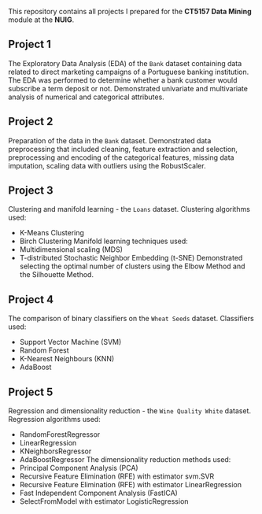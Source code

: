 This repository contains all projects I prepared for the **CT5157 Data Mining** module at the **NUIG**. 

## Project 1
The Exploratory Data Analysis (EDA) of the `Bank` dataset containing data related to direct marketing campaigns of a Portuguese banking institution. The EDA was performed to determine whether a bank customer would subscribe a term deposit or not.
Demonstrated univariate and multivariate analysis of numerical and categorical attributes.

## Project 2
Preparation of the data in the `Bank` dataset.
Demonstrated data preprocessing that included cleaning, feature extraction and selection, preprocessing and encoding of the categorical features, missing data imputation, scaling data with outliers using the RobustScaler.

## Project 3
Clustering and manifold learning - the `Loans` dataset. 
Clustering algorithms used: 
* K-Means Clustering
* Birch Clustering
Manifold learning techniques used:
* Multidimensional scaling (MDS)
* T-distributed Stochastic Neighbor Embedding (t-SNE)
Demonstrated selecting the optimal number of clusters using the Elbow Method and the Silhouette Method.

## Project 4
The comparison of binary classifiers on the `Wheat Seeds` dataset. Classifiers used:
* Support Vector Machine (SVM)
* Random Forest
* K-Nearest Neighbours (KNN)
* AdaBoost

## Project 5
Regression and dimensionality reduction - the `Wine Quality White` dataset. 
Regression algorithms used:
* RandomForestRegressor
* LinearRegression
* KNeighborsRegressor
* AdaBoostRegressor
The dimensionality reduction methods used:
* Principal Component Analysis (PCA)
* Recursive Feature Elimination (RFE) with estimator svm.SVR
* Recursive Feature Elimination (RFE) with estimator LinearRegression
* Fast Independent Component Analysis (FastICA)
* SelectFromModel with estimator LogisticRegression
